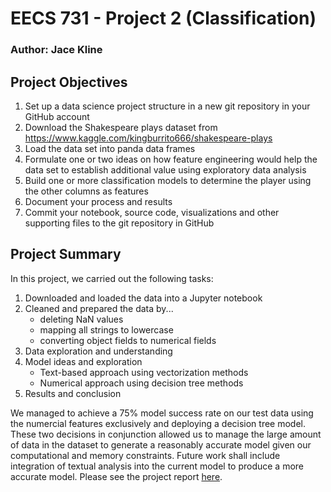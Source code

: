 # EECS 731 - Project 2 (Classification)
### Author: Jace Kline

## Project Objectives
1. Set up a data science project structure in a new git repository in your GitHub account
2. Download the Shakespeare plays dataset from https://www.kaggle.com/kingburrito666/shakespeare-plays
3. Load the data set into panda data frames
4. Formulate one or two ideas on how feature engineering would help the data set to establish additional value using exploratory data analysis
5. Build one or more classification models to determine the player using the other columns as features
6. Document your process and results
7. Commit your notebook, source code, visualizations and other supporting files to the git repository in GitHub

## Project Summary
In this project, we carried out the following tasks:
1. Downloaded and loaded the data into a Jupyter notebook
2. Cleaned and prepared the data by...
    * deleting NaN values
    * mapping all strings to lowercase
    * converting object fields to numerical fields
3. Data exploration and understanding
4. Model ideas and exploration
    * Text-based approach using vectorization methods
    * Numerical approach using decision tree methods
5. Results and conclusion

We managed to achieve a 75% model success rate on our test data using the numercial features exclusively and deploying a decision tree model. These two decisions in conjunction allowed us to manage the large amount of data in the dataset to generate a reasonably accurate model given our computational and memory constraints. Future work shall include integration of textual analysis into the current model to produce a more accurate model. Please see the project report [here](reports/shakespeare.md).
